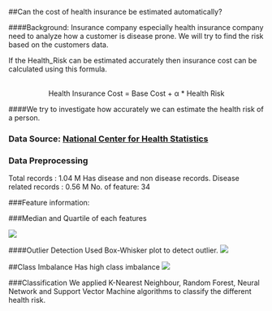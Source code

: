 ##Can the cost of health insurance be estimated automatically?


####Background: Insurance company especially health insurance company need to analyze how a customer is disease prone. We will try to find the risk based on the customers data.


If the Health_Risk can be estimated accurately then insurance cost can be calculated using this formula.

<center> <br>Health Insurance Cost = Base Cost + α * Health Risk</br></center>


####We try to investigate how accurately we can estimate the health risk of a person.

### Data Source:  <a href="www.cdc.gov/nchs/fastats/deaths.htm">National Center for Health Statistics </a>

### Data Preprocessing
Total records : 1.04 M
Has disease and non disease records. 
Disease related records : 0.56 M 
No. of feature: 34

###Feature information: 

###Median and Quartile of each features

<img src="https://raw.githubusercontent.com/md-k-sarker/ML-Analyze-Morality/master/results/featureStatsWithoutFeature17.png"></img>

####Outlier Detection
Used Box-Whisker plot to detect outlier. 
<img src="https://raw.githubusercontent.com/md-k-sarker/ML-Analyze-Morality/master/results/featureStatsWithoutFeature17.png"></img>


##Class Imbalance
Has high class imbalance <img src="https://raw.githubusercontent.com/md-k-sarker/ML-Analyze-Morality/master/results/classImbalance_scaled.png"></img>



###Classification
We applied K-Nearest Neighbour, Random Forest, Neural Network and Support Vector Machine algorithms to classify the different health risk.